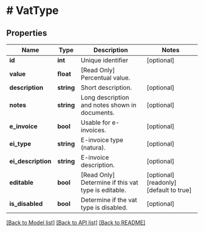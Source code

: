# # VatType

## Properties

Name | Type | Description | Notes
------------ | ------------- | ------------- | -------------
**id** | **int** | Unique identifier | [optional]
**value** | **float** | [Read Only] Percentual value. |
**description** | **string** | Short description. | [optional]
**notes** | **string** | Long description and notes shown in documents. | [optional]
**e_invoice** | **bool** | Usable for e-invoices. | [optional]
**ei_type** | **string** | E-invoice type (natura). | [optional]
**ei_description** | **string** | E-invoice description. | [optional]
**editable** | **bool** | [Read Only] Determine if this vat type is editable. | [optional] [readonly] [default to true]
**is_disabled** | **bool** | Determine if the vat type is disabled. | [optional]

[[Back to Model list]](../../README.md#models) [[Back to API list]](../../README.md#endpoints) [[Back to README]](../../README.md)
